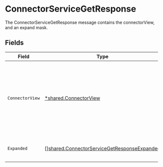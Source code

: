 # ConnectorServiceGetResponse

The ConnectorServiceGetResponse message contains the connectorView, and an expand mask.


## Fields

| Field                                                                                                                         | Type                                                                                                                          | Required                                                                                                                      | Description                                                                                                                   |
| ----------------------------------------------------------------------------------------------------------------------------- | ----------------------------------------------------------------------------------------------------------------------------- | ----------------------------------------------------------------------------------------------------------------------------- | ----------------------------------------------------------------------------------------------------------------------------- |
| `ConnectorView`                                                                                                               | [*shared.ConnectorView](../../../pkg/models/shared/connectorview.md)                                                          | :heavy_minus_sign:                                                                                                            | The ConnectorView object provides a connector response object, as well as JSONPATHs to related objects provided by expanders. |
| `Expanded`                                                                                                                    | [][shared.ConnectorServiceGetResponseExpanded](../../../pkg/models/shared/connectorservicegetresponseexpanded.md)             | :heavy_minus_sign:                                                                                                            | The array of expanded items indicated by the request.                                                                         |